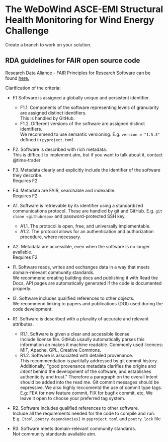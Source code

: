 # The WeDoWind ASCE-EMI Structural Health Monitoring for Wind Energy Challenge
Create a branch to work on your solution.


## RDA guidelines for FAIR open source code
Research Data Aliance -  FAIR Principles for Research Software can be found [here.](https://zenodo.org/record/6623556#.YqCJTJNBwlw)

Clarification of the criteria:

- F1 Software is assigned a globally unique and persistent identifier.
  - F1.1. Components of the software representing levels of granularity are assigned distinct identifiers.  
    This is handled by GitHub.
  - F1.2. Different versions of the software are assigned distinct identifiers.      
    We recommend to use semantic versioning. E.g. `version = "1.5.3"` defined in `pyproject.toml`  
    
- F2. Software is described with rich metadata.  
  This is difficult to implement atm, but if you want to talk about it, contact @time-trader  
  
- F3. Metadata clearly and explicitly include the identifier of the software they describe.  
  Requires F2
- F4. Metadata are FAIR, searchable and indexable.  
  Requires F2  
  
- A1. Software is retrievable by its identifier using a standardized communications protocol.
  These are handled by git and GitHub. E.g. `git clone <githubrepo>` and password-protected SSH key. 
  - A1.1. The protocol is open, free, and universally implementable.  
  - A1.2. The protocol allows for an authentication and authorization procedure, where
necessary.  
- A2. Metadata are accessible, even when the software is no longer available.  
   Requires F2    
  
- I1. Software reads, writes and exchanges data in a way that meets domain-relevant community standards.  
  We recommend creating building docs and publishing it with Read the Docs, API pages are automatically generated if the code is documented properly.
- I2. Software includes qualified references to other objects.    
  We recommend linking to papers and publications (DOI) used during the code development.  

- R1. Software is described with a plurality of accurate and relevant attributes.
  - R1.1. Software is given a clear and accessible license    
  Include license file. GitHub usaully automatically parses this information an makes it machine readable. Commonly used licences: MIT, Apache, GPL, Creative Commons.  
  - R1.2. Software is associated with detailed provenance.    
  This recommendation is partilally addressed by git commit history. Additionally, "good provenance metadata clarifies the origins and *intent* behind the development of the software, and establishes authenticity and trust." Therefore a paragraph on the overall intent should be added into the read me. Git commit messages should be expressive. We also highly reccomentd the use of commit type tags. E.g: FEA for new feature commit, FIX for bugfix commit, etc, We leave it open to choose your preferred tag system.  
  
- R2. Software includes qualified references to other software.  
  Include all the requirements needed for the code to compile and run. E.g. `[tool.poetry.dependencies]` in `pyproject.toml` and `poetry.lock` file 
- R3. Software meets domain-relevant community standards.  
  Not community standards available atm. 
